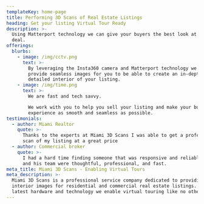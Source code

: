 ```yaml
---
templateKey: home-page
title: Performing 3D Scans of Real Estate Listings
heading: Get your listing Virtual Tour Ready
description: >-
  Using Matterport technology we can give your buyers the best look at your
  deal.
offerings:
  blurbs:
    - image: /img/cctv.png
      text: >-
        By leveraging the Insta360 camera and Matterport technology we can
        provide seamless images for you to be able to create an in-depth and
        detailed interior of your listing.
    - image: /img/time.png
      text: >-
        We are fast and tech savvy. 

        We work with you to help you sell your listing and make your buyers
        experience as smooth and seamless as possible.
testimonials:
  - author: Miami Realtor
    quote: >-
      Thanks to the experts at Miami 3D Scans I was able to get a professional
      scan of my listing at a great price
  - author: Commercial broker
    quote: >-
      I had a hard time finding someone that was responsive and reliable.  Sean
      and his team were thoughtful, professional, and fast.
meta_title: Miami 3D Scans - Enabling Virtual Tours
meta_description: >-
  Miami 3D Scans is a professional service company dedicated to providing
  interior images for residential and commercial real estate listings. Using the
  latest hardware and technology we enable virtual touring like no other.
---
```


